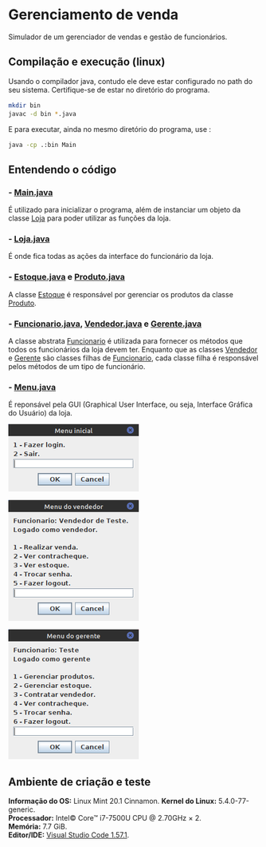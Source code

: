 # Gerenciamento de venda

Simulador de um gerenciador de vendas e gestão de funcionários.

## Compilação e execução (linux)

Usando o compilador java, contudo ele deve estar configurado no path do seu sistema.
Certifique-se de estar no diretório do programa.

```bash
mkdir bin
javac -d bin *.java
```
E para executar, ainda no mesmo diretório do programa, use :

```bash
java -cp .:bin Main
```
## Entendendo o código

### - [Main.java](./Main.java)

É utilizado para inicializar o programa, além de instanciar um objeto da classe [Loja](./Loja.java) para poder utilizar
as funções da loja.

### - [Loja.java](./Loja.java)

É onde fica todas as ações da interface do funcionário da loja.

### - [Estoque.java](./Estoque.java) e [Produto.java](./Produto.java)

A classe [Estoque](./Estoque.java) é responsável por gerenciar os produtos da classe [Produto](./Produto.java).

### - [Funcionario.java](./Funcionario.java), [Vendedor.java](./Vendedor.java) e [Gerente.java](./Gerente.java)

A classe abstrata [Funcionario](./Funcionario.java) é utilizada para fornecer os métodos que todos os funcionários da loja devem ter. 
Enquanto que as classes [Vendedor](./Vendedor.java) e [Gerente](./Gerente.java) são classes filhas de [Funcionario](./Funcionario.java), cada classe filha é responsável pelos métodos de um tipo de funcionário.

### - [Menu.java](./Menu.java)

É reponsável pela GUI (Graphical User Interface, ou seja, Interface Gráfica do Usuário) da loja.

![Menu_Inicial](/screenshots/menu_inicial.png)


![Menu_Vendedor](/screenshots/menu_vendedor.png)


![Menu_Gerente](/screenshots/menu_gerente.png)


## Ambiente de criação e teste

**Informação do OS:** Linux Mint 20.1 Cinnamon.
**Kernel do Linux:** 5.4.0-77-generic.  
**Processador:** Intel© Core™ i7-7500U CPU @ 2.70GHz × 2.  
**Memória:** 7.7 GiB.  
**Editor/IDE:** [Visual Studio Code 1.57.1](https://code.visualstudio.com/).                                     